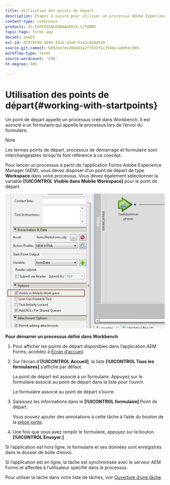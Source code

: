 ```yaml
---
title: Utilisation des points de départ
description: Étapes à suivre pour utiliser un processus Adobe Experience Manager Forms de votre périphérique mobile défini dans Workbench.
content-type: reference
products: SG_EXPERIENCEMANAGER/6.5/FORMS
topic-tags: forms-app
docset: aem65
exl-id: d5970f90-2899-43a5-a3a0-61a2c844d919
source-git-commit: 60924e7ee204e43a2ff833fbc394beca8db9c9d9
workflow-type: tm+mt
source-wordcount: '238'
ht-degree: 40%

---
```


# Utilisation des points de départ{#working-with-startpoints}

Un point de départ appelle un processus créé dans Workbench. Il est associé à un formulaire qui appelle le processus lors de l’envoi du formulaire.

>[!NOTE]
>
>Les termes points de départ, processus de démarrage et formulaire sont interchangeables lorsqu’ils font référence à ce concept.

Pour lancer un processus à partir de l’application Forms Adobe Experience Manager (AEM), vous devez disposer d’un point de départ de type **Workspace** dans votre processus. Vous devez également sélectionner la variable **[!UICONTROL Visible dans Mobile Workspace]** pour le point de départ.

![mws_startpoint_select_option](assets/mws_startpoint_select_option.png)

**Pour démarrer un processus défini dans Workbench**

1. Pour afficher les points de départ disponibles dans l’application AEM Forms, accédez à [Écran d’accueil](../../forms/using/home-screen.md).
1. Sur l’écran d’**[!UICONTROL Accueil]**, la liste **[!UICONTROL Tous les formulaires]** s’affiche par défaut.

   Le point de départ est associé à un formulaire. Appuyez sur le formulaire associé au point de départ dans la liste pour l’ouvrir.

   Le formulaire associé au point de départ s’ouvre.

1. Saisissez les informations dans le **[!UICONTROL formulaire]** Point de départ.

   Vous pouvez ajouter des annotations à cette tâche à l’aide du bouton de la [pièce jointe](../../forms/using/add-attachments.md).

1. Une fois que vous avez remplir le formulaire, appuyez sur le bouton **[!UICONTROL Envoyer.]**

Si l’application est hors ligne, le formulaire et ses données sont enregistrés dans le dossier de boîte d’envoi.

Si l’application est en ligne, la tâche est synchronisée avec le serveur AEM Forms et affectée à l’utilisateur spécifié dans le processus.

Pour utiliser la tâche dans votre liste de tâches, voir [Ouverture d’une tâche](/help/forms/using/open-task.md).
